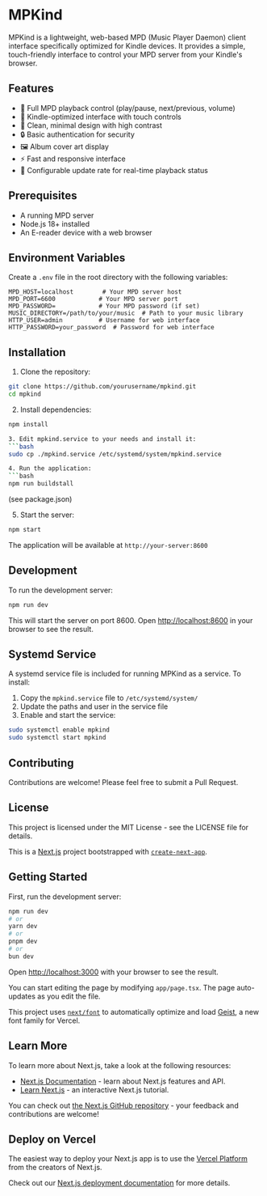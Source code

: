 # MPKind

MPKind is a lightweight, web-based MPD (Music Player Daemon) client interface specifically optimized for Kindle devices. It provides a simple, touch-friendly interface to control your MPD server from your Kindle's browser.

## Features

- 🎵 Full MPD playback control (play/pause, next/previous, volume)
- 📱 Kindle-optimized interface with touch controls
- 🎨 Clean, minimal design with high contrast
- 🔒 Basic authentication for security
- 🖼️ Album cover art display
- ⚡ Fast and responsive interface
- 🔄 Configurable update rate for real-time playback status

## Prerequisites

- A running MPD server
- Node.js 18+ installed
- An E-reader device with a web browser

## Environment Variables

Create a `.env` file in the root directory with the following variables:

```env
MPD_HOST=localhost        # Your MPD server host
MPD_PORT=6600            # Your MPD server port
MPD_PASSWORD=            # Your MPD password (if set)
MUSIC_DIRECTORY=/path/to/your/music  # Path to your music library
HTTP_USER=admin          # Username for web interface
HTTP_PASSWORD=your_password  # Password for web interface
```

## Installation

1. Clone the repository:
```bash
git clone https://github.com/yourusername/mpkind.git
cd mpkind
```

2. Install dependencies:
```bash
npm install

3. Edit mpkind.service to your needs and install it:
```bash
sudo cp ./mpkind.service /etc/systemd/system/mpkind.service

4. Run the application:
```bash
npm run buildstall
```
(see package.json)

5. Start the server:
```bash
npm start
```

The application will be available at `http://your-server:8600`

## Development

To run the development server:

```bash
npm run dev
```

This will start the server on port 8600. Open [http://localhost:8600](http://localhost:8600) in your browser to see the result.

## Systemd Service

A systemd service file is included for running MPKind as a service. To install:

1. Copy the `mpkind.service` file to `/etc/systemd/system/`
2. Update the paths and user in the service file
3. Enable and start the service:

```bash
sudo systemctl enable mpkind
sudo systemctl start mpkind
```

## Contributing

Contributions are welcome! Please feel free to submit a Pull Request.

## License

This project is licensed under the MIT License - see the LICENSE file for details.

This is a [Next.js](https://nextjs.org) project bootstrapped with [`create-next-app`](https://nextjs.org/docs/app/api-reference/cli/create-next-app).

## Getting Started

First, run the development server:

```bash
npm run dev
# or
yarn dev
# or
pnpm dev
# or
bun dev
```

Open [http://localhost:3000](http://localhost:3000) with your browser to see the result.

You can start editing the page by modifying `app/page.tsx`. The page auto-updates as you edit the file.

This project uses [`next/font`](https://nextjs.org/docs/app/building-your-application/optimizing/fonts) to automatically optimize and load [Geist](https://vercel.com/font), a new font family for Vercel.

## Learn More

To learn more about Next.js, take a look at the following resources:

- [Next.js Documentation](https://nextjs.org/docs) - learn about Next.js features and API.
- [Learn Next.js](https://nextjs.org/learn) - an interactive Next.js tutorial.

You can check out [the Next.js GitHub repository](https://github.com/vercel/next.js) - your feedback and contributions are welcome!

## Deploy on Vercel

The easiest way to deploy your Next.js app is to use the [Vercel Platform](https://vercel.com/new?utm_medium=default-template&filter=next.js&utm_source=create-next-app&utm_campaign=create-next-app-readme) from the creators of Next.js.

Check out our [Next.js deployment documentation](https://nextjs.org/docs/app/building-your-application/deploying) for more details.
